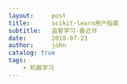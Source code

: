 ```yaml
---
layout:     post
title:      scikit-learn用户指南
subtitle:   监督学习-最近邻
date:       2018-07-23
author:     john
catalog: true
tags:
    - 机器学习
---
```


